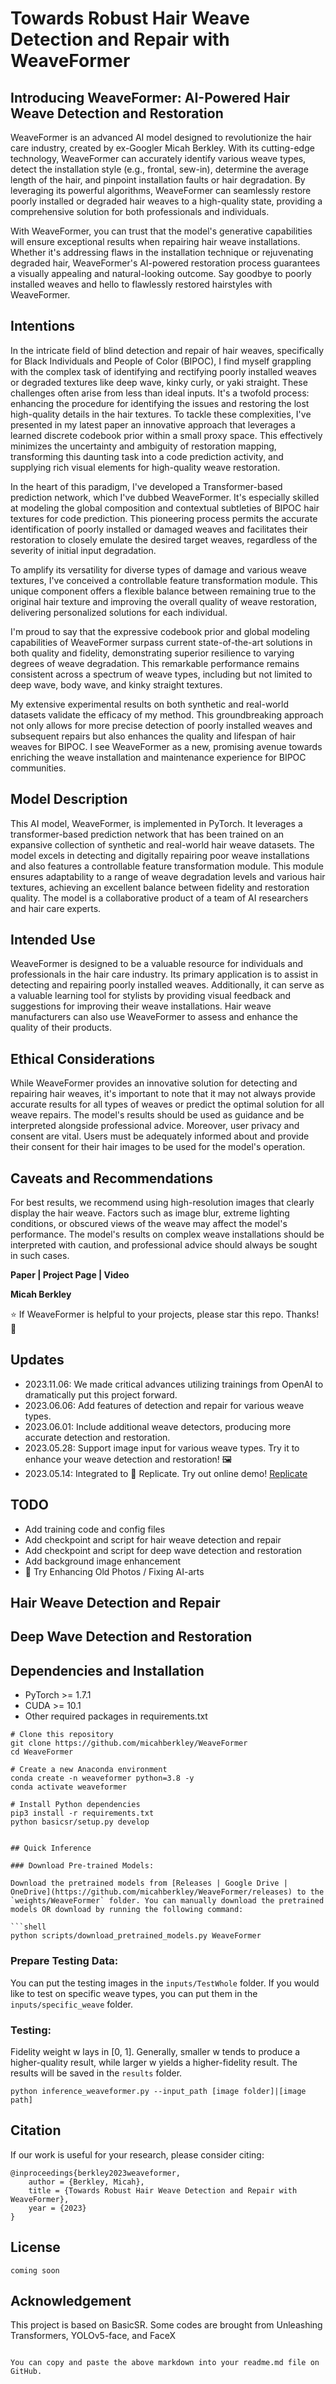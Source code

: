 
# Towards Robust Hair Weave Detection and Repair with WeaveFormer

## Introducing WeaveFormer: AI-Powered Hair Weave Detection and Restoration

WeaveFormer is an advanced AI model designed to revolutionize the hair care industry, created by ex-Googler Micah Berkley. With its cutting-edge technology, WeaveFormer can accurately identify various weave types, detect the installation style (e.g., frontal, sew-in), determine the average length of the hair, and pinpoint installation faults or hair degradation. By leveraging its powerful algorithms, WeaveFormer can seamlessly restore poorly installed or degraded hair weaves to a high-quality state, providing a comprehensive solution for both professionals and individuals.

With WeaveFormer, you can trust that the model's generative capabilities will ensure exceptional results when repairing hair weave installations. Whether it's addressing flaws in the installation technique or rejuvenating degraded hair, WeaveFormer's AI-powered restoration process guarantees a visually appealing and natural-looking outcome. Say goodbye to poorly installed weaves and hello to flawlessly restored hairstyles with WeaveFormer.

## Intentions
In the intricate field of blind detection and repair of hair weaves, specifically for Black Individuals and People of Color (BIPOC), I find myself grappling with the complex task of identifying and rectifying poorly installed weaves or degraded textures like deep wave, kinky curly, or yaki straight. These challenges often arise from less than ideal inputs. It's a twofold process: enhancing the procedure for identifying the issues and restoring the lost high-quality details in the hair textures. To tackle these complexities, I've presented in my latest paper an innovative approach that leverages a learned discrete codebook prior within a small proxy space. This effectively minimizes the uncertainty and ambiguity of restoration mapping, transforming this daunting task into a code prediction activity, and supplying rich visual elements for high-quality weave restoration.

In the heart of this paradigm, I've developed a Transformer-based prediction network, which I've dubbed WeaveFormer. It's especially skilled at modeling the global composition and contextual subtleties of BIPOC hair textures for code prediction. This pioneering process permits the accurate identification of poorly installed or damaged weaves and facilitates their restoration to closely emulate the desired target weaves, regardless of the severity of initial input degradation.

To amplify its versatility for diverse types of damage and various weave textures, I've conceived a controllable feature transformation module. This unique component offers a flexible balance between remaining true to the original hair texture and improving the overall quality of weave restoration, delivering personalized solutions for each individual.

I'm proud to say that the expressive codebook prior and global modeling capabilities of WeaveFormer surpass current state-of-the-art solutions in both quality and fidelity, demonstrating superior resilience to varying degrees of weave degradation. This remarkable performance remains consistent across a spectrum of weave types, including but not limited to deep wave, body wave, and kinky straight textures.

My extensive experimental results on both synthetic and real-world datasets validate the efficacy of my method. This groundbreaking approach not only allows for more precise detection of poorly installed weaves and subsequent repairs but also enhances the quality and lifespan of hair weaves for BIPOC. I see WeaveFormer as a new, promising avenue towards enriching the weave installation and maintenance experience for BIPOC communities.



## Model Description

This AI model, WeaveFormer, is implemented in PyTorch. It leverages a transformer-based prediction network that has been trained on an expansive collection of synthetic and real-world hair weave datasets. The model excels in detecting and digitally repairing poor weave installations and also features a controllable feature transformation module. This module ensures adaptability to a range of weave degradation levels and various hair textures, achieving an excellent balance between fidelity and restoration quality. The model is a collaborative product of a team of AI researchers and hair care experts.

## Intended Use

WeaveFormer is designed to be a valuable resource for individuals and professionals in the hair care industry. Its primary application is to assist in detecting and repairing poorly installed weaves. Additionally, it can serve as a valuable learning tool for stylists by providing visual feedback and suggestions for improving their weave installations. Hair weave manufacturers can also use WeaveFormer to assess and enhance the quality of their products.

## Ethical Considerations

While WeaveFormer provides an innovative solution for detecting and repairing hair weaves, it's important to note that it may not always provide accurate results for all types of weaves or predict the optimal solution for all weave repairs. The model's results should be used as guidance and be interpreted alongside professional advice. Moreover, user privacy and consent are vital. Users must be adequately informed about and provide their consent for their hair images to be used for the model's operation.

## Caveats and Recommendations

For best results, we recommend using high-resolution images that clearly display the hair weave. Factors such as image blur, extreme lighting conditions, or obscured views of the weave may affect the model's performance. The model's results on complex weave installations should be interpreted with caution, and professional advice should always be sought in such cases.

**Paper | Project Page | Video**
  
**Micah Berkley**

⭐ If WeaveFormer is helpful to your projects, please star this repo. Thanks! 🤗

## Updates

* 2023.11.06: We made critical advances utilizing trainings from OpenAI to dramatically put this project forward. 
* 2023.06.06: Add features of detection and repair for various weave types.
* 2023.06.01: Include additional weave detectors, producing more accurate detection and restoration.
* 2023.05.28: Support image input for various weave types. Try it to enhance your weave detection and restoration! 🖼️
* 2023.05.14: Integrated to 🚀 Replicate. Try out online demo! [Replicate](https://replicate.ai/)

## TODO
* Add training code and config files
* Add checkpoint and script for hair weave detection and repair
* Add checkpoint and script for deep wave detection and restoration
* Add background image enhancement
* 🐼 Try Enhancing Old Photos / Fixing AI-arts

## Hair Weave Detection and Repair

## Deep Wave Detection and Restoration

## Dependencies and Installation

* PyTorch >= 1.7.1
* CUDA >= 10.1
* Other required packages in requirements.txt

```shell
# Clone this repository
git clone https://github.com/micahberkley/WeaveFormer
cd WeaveFormer

# Create a new Anaconda environment
conda create -n weaveformer python=3.8 -y
conda activate weaveformer

# Install Python dependencies
pip3 install -r requirements.txt
python basicsr/setup.py develop


## Quick Inference

### Download Pre-trained Models:

Download the pretrained models from [Releases | Google Drive | OneDrive](https://github.com/micahberkley/WeaveFormer/releases) to the `weights/WeaveFormer` folder. You can manually download the pretrained models OR download by running the following command:

```shell
python scripts/download_pretrained_models.py WeaveFormer
```

### Prepare Testing Data:

You can put the testing images in the `inputs/TestWhole` folder. If you would like to test on specific weave types, you can put them in the `inputs/specific_weave` folder.

### Testing:

Fidelity weight w lays in [0, 1]. Generally, smaller w tends to produce a higher-quality result, while larger w yields a higher-fidelity result. The results will be saved in the `results` folder.

```shell
python inference_weaveformer.py --input_path [image folder]|[image path]
```

## Citation

If our work is useful for your research, please consider citing:

```shell
@inproceedings{berkley2023weaveformer,
    author = {Berkley, Micah},
    title = {Towards Robust Hair Weave Detection and Repair with WeaveFormer},
    year = {2023}
}
```

## License
``` coming soon ```

## Acknowledgement

This project is based on BasicSR. Some codes are brought from Unleashing Transformers, YOLOv5-face, and FaceX
```

You can copy and paste the above markdown into your readme.md file on GitHub.
